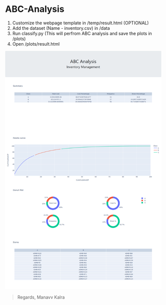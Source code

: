# ABC-Analysis

1) Customize the webpage template in /temp/result.html (OPTIONAL)
2) Add the dataset (Name - inventory.csv) in /data 
3) Run classify.py (This will perfrom ABC analysis and save the plots in /plots)
4) Open /plots/result.html

![alt text](https://github.com/MOR-Practicals/ABC-Analysis/blob/main/Screenshot%20ABC%20Analysis.png)


>Regards,
> Manavv Kalra

